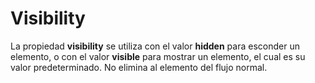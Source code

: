 # Visibility
La propiedad **visibility** se utiliza con el valor **hidden** para esconder un elemento, o con el valor **visible** para mostrar un elemento, el cual es su valor predeterminado. No elimina al elemento del flujo normal.